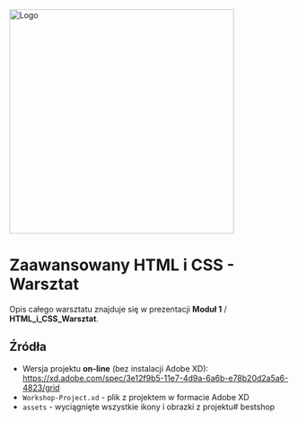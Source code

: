 <img alt="Logo" src="http://coderslab.pl/img/coderslab-logo.png" width="400">

# Zaawansowany HTML i CSS - Warsztat

Opis całego warsztatu znajduje się w prezentacji **Moduł 1** / **HTML_i_CSS_Warsztat**.


## Źródła
- Wersja projektu **on-line** (bez instalacji Adobe XD): https://xd.adobe.com/spec/3e12f9b5-11e7-4d9a-6a6b-e78b20d2a5a6-4823/grid
- `Workshop-Project.xd` - plik z projektem w formacie Adobe XD
- `assets` - wyciągnięte wszystkie ikony i obrazki z projektu# bestshop
